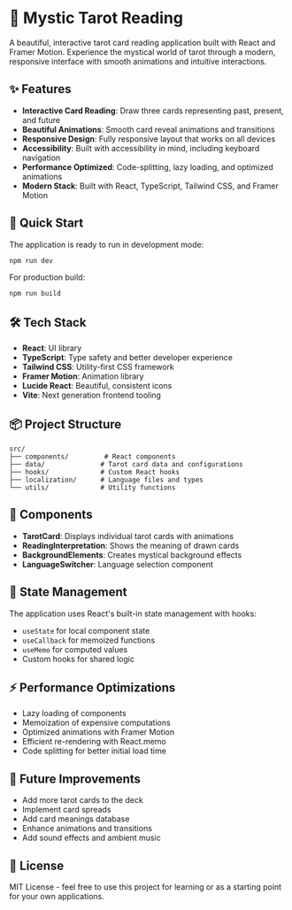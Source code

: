 # 🔮 Mystic Tarot Reading

A beautiful, interactive tarot card reading application built with React and Framer Motion. Experience the mystical world of tarot through a modern, responsive interface with smooth animations and intuitive interactions.

## ✨ Features

- **Interactive Card Reading**: Draw three cards representing past, present, and future
- **Beautiful Animations**: Smooth card reveal animations and transitions
- **Responsive Design**: Fully responsive layout that works on all devices
- **Accessibility**: Built with accessibility in mind, including keyboard navigation
- **Performance Optimized**: Code-splitting, lazy loading, and optimized animations
- **Modern Stack**: Built with React, TypeScript, Tailwind CSS, and Framer Motion

## 🚀 Quick Start

The application is ready to run in development mode:

```bash
npm run dev
```

For production build:

```bash
npm run build
```

## 🛠 Tech Stack

- **React**: UI library
- **TypeScript**: Type safety and better developer experience
- **Tailwind CSS**: Utility-first CSS framework
- **Framer Motion**: Animation library
- **Lucide React**: Beautiful, consistent icons
- **Vite**: Next generation frontend tooling

## 📦 Project Structure

```
src/
├── components/         # React components
├── data/              # Tarot card data and configurations
├── hooks/             # Custom React hooks
├── localization/      # Language files and types
└── utils/             # Utility functions
```

## 🎨 Components

- **TarotCard**: Displays individual tarot cards with animations
- **ReadingInterpretation**: Shows the meaning of drawn cards
- **BackgroundElements**: Creates mystical background effects
- **LanguageSwitcher**: Language selection component

## 🔄 State Management

The application uses React's built-in state management with hooks:
- `useState` for local component state
- `useCallback` for memoized functions
- `useMemo` for computed values
- Custom hooks for shared logic

## ⚡ Performance Optimizations

- Lazy loading of components
- Memoization of expensive computations
- Optimized animations with Framer Motion
- Efficient re-rendering with React.memo
- Code splitting for better initial load time

## 🎯 Future Improvements

- Add more tarot cards to the deck
- Implement card spreads
- Add card meanings database
- Enhance animations and transitions
- Add sound effects and ambient music

## 📄 License

MIT License - feel free to use this project for learning or as a starting point for your own applications.